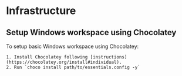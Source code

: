 # Infrastructure

## Setup Windows workspace using Chocolatey

To setup basic Windows workspace using Chocolatey:

    1. Install Chocolatey following [instructions](https://chocolatey.org/install#individual).
    2. Run `choco install path/to/essentials.config -y`
